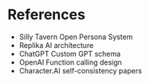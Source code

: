 # References
- Silly Tavern Open Persona System
- Replika AI architecture
- ChatGPT Custom GPT schema
- OpenAI Function calling design
- Character.AI self-consistency papers

